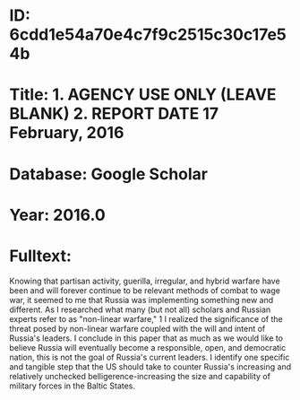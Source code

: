 # ID: 6cdd1e54a70e4c7f9c2515c30c17e54b
# Title: 1. AGENCY USE ONLY (LEAVE BLANK) 2. REPORT DATE 17 February, 2016
# Database: Google Scholar
# Year: 2016.0
# Fulltext:
Knowing that partisan activity, guerilla, irregular, and hybrid warfare have been and will forever continue to be relevant methods of combat to wage war, it seemed to me that Russia was implementing something new and different.
As I researched what many (but not all) scholars and Russian experts refer to as "non-linear warfare," 1 I realized the significance of the threat posed by non-linear warfare coupled with the will and intent of Russia's leaders.
I conclude in this paper that as much as we would like to believe Russia will eventually become a responsible, open, and democratic nation, this is not the goal of Russia's current leaders.
I identify one specific and tangible step that the US should take to counter Russia's increasing and relatively unchecked belligerence-increasing the size and capability of military forces in the Baltic States.